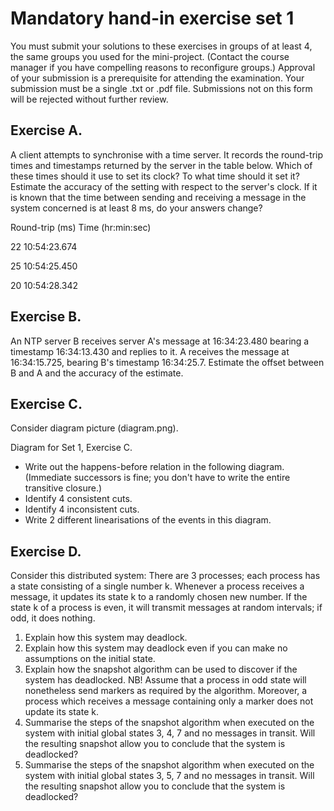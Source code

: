 # Mandatory hand-in exercise set 1

You must submit your solutions to these exercises in groups of at least 4, the same groups you used for the mini-project. (Contact the course manager if you have compelling reasons to reconfigure groups.) Approval of your submission is a prerequisite for attending the examination. Your submission must be a single .txt or .pdf file. Submissions not on this form will be rejected without further review. 

## Exercise A. 
A client attempts to synchronise with a time server. It records the round-trip times and timestamps returned by the server in the table below. Which of these times should it use to set its clock? To what time should it set it? Estimate the accuracy of the setting with respect to the server's clock. If it is known that the time between sending and receiving a message in the system concerned is at least 8 ms, do your answers change?

Round-trip (ms)   Time (hr:min:sec)

22                        10:54:23.674

25                        10:54:25.450

20                        10:54:28.342

## Exercise B. 
An NTP server B receives server A's message at 16:34:23.480 bearing a timestamp 16:34:13.430 and replies to it. A receives the message at 16:34:15.725, bearing B's timestamp 16:34:25.7. Estimate the offset between B and A and the accuracy of the estimate.

## Exercise C. 
Consider diagram picture (diagram.png).

Diagram for Set 1, Exercise C.

- Write out the happens-before relation in the following diagram. (Immediate successors is fine; you don't have to write the entire transitive closure.)
- Identify 4 consistent cuts.
- Identify 4 inconsistent cuts.
- Write 2 different linearisations of the events in this diagram.

## Exercise D. 
Consider this distributed system: There are 3 processes; each process has a state consisting of a single number k. Whenever
a process receives a message, it updates its state k to a randomly chosen new number. If the state k of a process is even, it will transmit messages at random intervals; if odd, it does nothing.

1. Explain how this system may deadlock.
2. Explain how this system may deadlock even if you can make no assumptions on the initial state.
3. Explain how the snapshot algorithm can be used to discover if the system has deadlocked.
NB! Assume that a process in odd state will nonetheless send markers as required by the algorithm. Moreover, a process which receives a message containing only a marker does not update its state k.
4. Summarise the steps of the snapshot algorithm when executed on the system with initial global states 3, 4, 7 and no messages in transit. Will the resulting snapshot allow you to conclude that the system is deadlocked?
5. Summarise the steps of the snapshot algorithm when executed on the system with initial global states 3, 5, 7 and no messages in transit. Will the resulting snapshot allow you to conclude that the system is deadlocked?